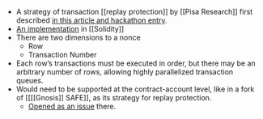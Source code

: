- A strategy of transaction [[replay protection]] by [[Pisa Research]] first described [in this article and hackathon entry](https://github.com/PISAresearch/metamask-comp).
- [An implementation](https://github.com/anydotcrypto/metatransactions/blob/for-audit/src/contracts/account/ReplayProtection.sol) in [[Solidity]]
- There are two dimensions to a nonce
    - Row
    - Transaction Number
- Each row’s transactions must be executed in order, but there may be an arbitrary number of rows, allowing highly parallelized transaction queues.
- Would need to be supported at the contract-account level, like in a fork of [[[[Gnosis]] SAFE]], as its strategy for replay protection.
    - [Opened as an issue](https://github.com/gnosis/safe-contracts/issues/239) there.
